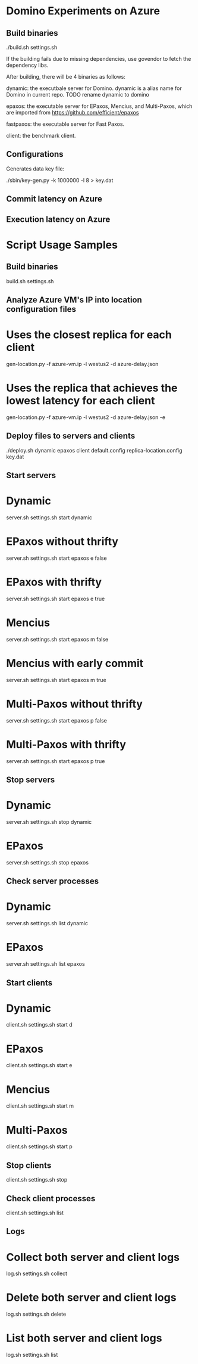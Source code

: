 # Domino Experiments on Azure

## Build binaries

./build.sh settings.sh

If the building fails due to missing dependencies, use govendor to fetch the dependency libs.

After building, there will be 4 binaries as follows:

dynamic: the executbale server for Domino. dynamic is a alias name for Domino in current repo. TODO rename dynamic to domino

epaxos: the executable server for EPaxos, Mencius, and Multi-Paxos, which are imported from https://github.com/efficient/epaxos

fastpaxos: the executable server for Fast Paxos.

client: the benchmark client.

## Configurations
Generates data key file:

./sbin/key-gen.py -k 1000000 -l 8 > key.dat

## Commit latency on Azure

## Execution latency on Azure

# Script Usage Samples
## Build binaries
build.sh settings.sh

## Analyze Azure VM's IP into location configuration files
# Uses the closest replica for each client
gen-location.py -f azure-vm.ip -l westus2 -d azure-delay.json
# Uses the replica that achieves the lowest latency for each client
gen-location.py -f azure-vm.ip -l westus2 -d azure-delay.json -e

## Deploy files to servers and clients
./deploy.sh dynamic epaxos client default.config replica-location.config key.dat

## Start servers
# Dynamic
server.sh settings.sh start dynamic
# EPaxos without thrifty
server.sh settings.sh start epaxos e false
# EPaxos with thrifty
server.sh settings.sh start epaxos e true
# Mencius
server.sh settings.sh start epaxos m false
# Mencius with early commit
server.sh settings.sh start epaxos m true
# Multi-Paxos without thrifty
server.sh settings.sh start epaxos p false
# Multi-Paxos with thrifty
server.sh settings.sh start epaxos p true

## Stop servers
# Dynamic
server.sh settings.sh stop dynamic
# EPaxos
server.sh settings.sh stop epaxos

## Check server processes
# Dynamic
server.sh settings.sh list dynamic
# EPaxos
server.sh settings.sh list epaxos

## Start clients
# Dynamic
client.sh settings.sh start d
# EPaxos
client.sh settings.sh start e
# Mencius
client.sh settings.sh start m
# Multi-Paxos
client.sh settings.sh start p

## Stop clients
client.sh settings.sh stop

## Check client processes
client.sh settings.sh list

## Logs
# Collect both server and client logs
log.sh settings.sh collect

# Delete both server and client logs
log.sh settings.sh delete 

# List both server and client logs
log.sh settings.sh list 
